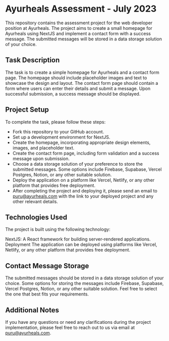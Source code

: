 # Ayurheals Assessment - July 2023

This repository contains the assessment project for the web developer position at Ayurheals. The project aims to create a small homepage for Ayurheals using NextJS and implement a contact form with a success message. The submitted messages will be stored in a data storage solution of your choice.

## Task Description

The task is to create a simple homepage for Ayurheals and a contact form page. The homepage should include placeholder images and text to showcase the design and layout. The contact form page should contain a form where users can enter their details and submit a message. Upon successful submission, a success message should be displayed.

## Project Setup

To complete the task, please follow these steps:

- Fork this repository to your GitHub account.
- Set up a development environment for NextJS.
- Create the homepage, incorporating appropriate design elements, images, and placeholder text.
- Create the contact form page, including form validation and a success message upon submission.
- Choose a data storage solution of your preference to store the submitted messages. Some options include Firebase, Supabase, Vercel Postgres, Notion, or any other suitable solution.
- Deploy the application on a platform like Vercel, Netlify, or any other platform that provides free deployment.
- After completing the project and deploying it, please send an email to <puru@ayurheals.com> with the link to your deployed project and any other relevant details.

## Technologies Used

The project is built using the following technology:

NextJS: A React framework for building server-rendered applications.
Deployment
The application can be deployed using platforms like Vercel, Netlify, or any other platform that provides free deployment.

## Contact Message Storage

The submitted messages should be stored in a data storage solution of your choice. Some options for storing the messages include Firebase, Supabase, Vercel Postgres, Notion, or any other suitable solution. Feel free to select the one that best fits your requirements.

## Additional Notes

If you have any questions or need any clarifications during the project implementation, please feel free to reach out to us via email at <puru@ayurheals.com>.
